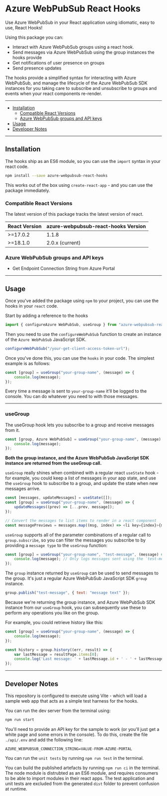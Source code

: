 # Azure WebPubSub React Hooks

Use Azure WebPubSub in your React application using idiomatic, easy to use, React Hooks!

Using this package you can:

- Interact with Azure WebPubSub groups using a react hook.
- Send messages via Azure WebPubSub using the group instances the hooks provide
- Get notifications of user presence on groups
- Send presence updates

The hooks provide a simplified syntax for interacting with Azure WebPubSub, and manage the lifecycle of the Azure WebPubSub SDK instances for you taking care to subscribe and unsubscribe to groups and events when your react components re-render.

---

<!-- @import "[TOC]" {cmd="toc" depthFrom=2 depthTo=6 orderedList=false} -->
<!-- code_chunk_output -->

- [Installation](#installation)
  - [Compatible React Versions](#compatible-react-versions)
  - [Azure WebPubSub groups and API keys](#azure-webpubsub-groups-and-api-keys)
- [Usage](#usage)
- [Developer Notes](#developer-notes)

<!-- /code_chunk_output -->
---

## Installation

The hooks ship as an ES6 module, so you can use the `import` syntax in your react code.

```bash
npm install --save azure-webpubsub-react-hooks
```

This works out of the box using `create-react-app` - and you can use the package immediately.

### Compatible React Versions

The latest version of this package tracks the latest version of react.

| React Version | azure-webpubsub-react-hooks Version |
|----------|--------|
| >=17.0.2 |  1.1.8 |
| >=18.1.0 |  2.0.x (current) |

### Azure WebPubSub groups and API keys

- Get Endpoint Connection String from Azure Portal

---

## Usage

Once you've added the package using `npm` to your project, you can use the hooks in your `react` code.

Start by adding a reference to the hooks

```javascript
import { configureAzure WebPubSub, useGroup } from "azure-webpubsub-react-hooks";
```

Then you need to use the `configureWebPubSub` function to create an instance of the `Azure WebPubSub` JavaScript SDK.

```javascript
configureWebPubSub("/your-get-client-access-token-url");
```

Once you've done this, you can use the `hooks` in your code. The simplest example is as follows:

```javascript
const [group] = useGroup("your-group-name", (message) => {
    console.log(message);
});
```

Every time a message is sent to `your-group-name` it'll be logged to the console. You can do whatever you need to with those messages.

---

### useGroup

The useGroup hook lets you subscribe to a group and receive messages from it.

```javascript
const [group, Azure WebPubSub] = useGroup("your-group-name", (message) => {
    console.log(message);
});
```

**Both the group instance, and the Azure WebPubSub JavaScript SDK instance are returned from the useGroup call.**

`useGroup` really shines when combined with a regular react `useState` hook - for example, you could keep a list of messages in your app state, and use the `useGroup` hook to subscribe to a group, and update the state when new messages arrive.

```javascript
const [messages, updateMessages] = useState([]);
const [group] = useGroup("your-group-name", (message) => {
    updateMessages((prev) => [...prev, message]);
});

// Convert the messages to list items to render in a react component
const messagePreviews = messages.map((msg, index) => <li key={index}>{msg.data.someProperty}</li>);
```

`useGroup` supports all of the parameter combinations of a regular call to `group.subscribe`, so you can filter the messages you subscribe to by providing a `message type` to the `useGroup` function:

```javascript
const [group] = useGroup("your-group-name", "test-message", (message) => {
    console.log(message); // Only logs messages sent using the `test-message` message type
});
```

The `group` instance returned by `useGroup` can be used to send messages to the group. It's just a regular Azure WebPubSub JavaScript SDK `group` instance.

```javascript
group.publish("test-message", { text: "message text" });
```

Because we're returning the group instance, and Azure WebPubSub SDK instance from our `useGroup` hook, you can subsequently use these to perform any operations you like on the group.

For example, you could retrieve history like this:

```javascript
const [group] = useGroup("your-group-name", (message) => {
    console.log(message);
});

const history = group.history((err, result) => {
    var lastMessage = resultPage.items[0];
    console.log('Last message: ' + lastMessage.id + ' - ' + lastMessage.data);
});
```

---

## Developer Notes

This repository is configured to execute using Vite - which will load a sample web app that acts as a simple test harness for the hooks.

You can run the dev server from the terminal using:

```bash
npm run start
```

You'll need to provide an API key for the sample to work (or you'll just get a white page and some errors in the console). To do this, create the file `./api/.env` and add the following line:

```.env
AZURE_WEBPUBSUB_CONNECTION_STRING=VALUE-FROM-AZURE-PORTAL
```

You can run the `unit tests` by running `npm run test` in the terminal.

You can build the published artefacts by running `npm run ci` in the terminal. The node module is distrubted as an ES6 module, and requires consumers to be able to import modules in their react apps. The test application and unit tests are excluded from the generated `dist` folder to prevent confusion at runtime.
